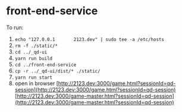 # front-end-service

To run:
1. `echo "127.0.0.1       2123.dev" | sudo tee -a /etc/hosts`
2. `rm -f ./static/*`
3. `cd ../_qd-ui`
4. `yarn run build`
5. `cd ../front-end-service`
6. `cp -r ../_qd-ui/dist/* ./static/`
7. `yarn run start`
8. open in browser [http://2123.dev:3000/game.html?sessionId=qd-session](http://2123.dev:3000/game.html?sessionId=qd-session) [http://2123.dev:3000/game-master.html?sessionId=qd-session](http://2123.dev:3000/game-master.html?sessionId=qd-session)
